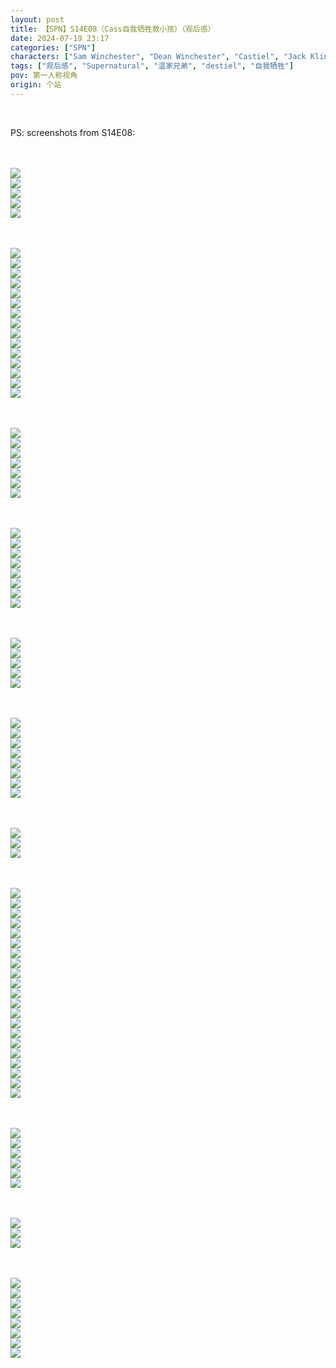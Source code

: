 ```yaml
---
layout: post
title: 【SPN】S14E08（Cass自我牺牲救小孩）（观后感）
date: 2024-07-19 23:17
categories: ["SPN"]
characters: ["Sam Winchester", "Dean Winchester", "Castiel", "Jack Kline"]
tags: ["观后感", "Supernatural", "温家兄弟", "destiel", "自我牺牲"]
pov: 第一人称视角
origin: 个站
---
```


<br>

PS: screenshots from S14E08:

<br><br>
![](/assets/images/SPN/S14/2024-07-19-SPN-1408-1.jpg)
<br>
![](/assets/images/SPN/S14/2024-07-19-SPN-1408-2.jpg)
<br>
![](/assets/images/SPN/S14/2024-07-19-SPN-1408-3.jpg)
<br>
![](/assets/images/SPN/S14/2024-07-19-SPN-1408-4.jpg)
<br>
![](/assets/images/SPN/S14/2024-07-19-SPN-1408-5.jpg)
<br>

<br><br>
![](/assets/images/SPN/S14/2024-07-19-SPN-1408-6.jpg)
<br>
![](/assets/images/SPN/S14/2024-07-19-SPN-1408-7.jpg)
<br>
![](/assets/images/SPN/S14/2024-07-19-SPN-1408-8.jpg)
<br>
![](/assets/images/SPN/S14/2024-07-19-SPN-1408-9.jpg)
<br>
![](/assets/images/SPN/S14/2024-07-19-SPN-1408-10.jpg)
<br>
![](/assets/images/SPN/S14/2024-07-19-SPN-1408-11.jpg)
<br>
![](/assets/images/SPN/S14/2024-07-19-SPN-1408-12.jpg)
<br>
![](/assets/images/SPN/S14/2024-07-19-SPN-1408-13.jpg)
<br>
![](/assets/images/SPN/S14/2024-07-19-SPN-1408-14.jpg)
<br>
![](/assets/images/SPN/S14/2024-07-19-SPN-1408-15.jpg)
<br>
![](/assets/images/SPN/S14/2024-07-19-SPN-1408-16.jpg)
<br>
![](/assets/images/SPN/S14/2024-07-19-SPN-1408-17.jpg)
<br>
![](/assets/images/SPN/S14/2024-07-19-SPN-1408-18.jpg)
<br>
![](/assets/images/SPN/S14/2024-07-19-SPN-1408-19.jpg)
<br>
![](/assets/images/SPN/S14/2024-07-19-SPN-1408-20.jpg)
<br>

<br><br>
![](/assets/images/SPN/S14/2024-07-19-SPN-1408-24.jpg)
<br>
![](/assets/images/SPN/S14/2024-07-19-SPN-1408-25.jpg)
<br>
![](/assets/images/SPN/S14/2024-07-19-SPN-1408-26.jpg)
<br>
![](/assets/images/SPN/S14/2024-07-19-SPN-1408-27.jpg)
<br>
![](/assets/images/SPN/S14/2024-07-19-SPN-1408-28.jpg)
<br>
![](/assets/images/SPN/S14/2024-07-19-SPN-1408-29.jpg)
<br>
![](/assets/images/SPN/S14/2024-07-19-SPN-1408-30.jpg)
<br>

<br><br>
![](/assets/images/SPN/S14/2024-07-19-SPN-1408-21.jpg)
<br>
![](/assets/images/SPN/S14/2024-07-19-SPN-1408-22.jpg)
<br>
![](/assets/images/SPN/S14/2024-07-19-SPN-1408-31.jpg)
<br>
![](/assets/images/SPN/S14/2024-07-19-SPN-1408-32.jpg)
<br>
![](/assets/images/SPN/S14/2024-07-19-SPN-1408-33.jpg)
<br>
![](/assets/images/SPN/S14/2024-07-19-SPN-1408-34.jpg)
<br>
![](/assets/images/SPN/S14/2024-07-19-SPN-1408-35.jpg)
<br>
![](/assets/images/SPN/S14/2024-07-19-SPN-1408-36.jpg)
<br>

<br><br>
![](/assets/images/SPN/S14/2024-07-19-SPN-1408-37.jpg)
<br>
![](/assets/images/SPN/S14/2024-07-19-SPN-1408-23.jpg)
<br>
![](/assets/images/SPN/S14/2024-07-19-SPN-1408-38.jpg)
<br>
![](/assets/images/SPN/S14/2024-07-19-SPN-1408-39.jpg)
<br>
![](/assets/images/SPN/S14/2024-07-19-SPN-1408-40.jpg)
<br>

<br><br>
![](/assets/images/SPN/S14/2024-07-19-SPN-1408-43.jpg)
<br>
![](/assets/images/SPN/S14/2024-07-19-SPN-1408-44.jpg)
<br>
![](/assets/images/SPN/S14/2024-07-19-SPN-1408-45.jpg)
<br>
![](/assets/images/SPN/S14/2024-07-19-SPN-1408-46.jpg)
<br>
![](/assets/images/SPN/S14/2024-07-19-SPN-1408-47.jpg)
<br>
![](/assets/images/SPN/S14/2024-07-19-SPN-1408-48.jpg)
<br>
![](/assets/images/SPN/S14/2024-07-19-SPN-1408-49.jpg)
<br>
![](/assets/images/SPN/S14/2024-07-19-SPN-1408-50.jpg)
<br>

<br><br>
![](/assets/images/SPN/S14/2024-07-19-SPN-1408-51.jpg)
<br>
![](/assets/images/SPN/S14/2024-07-19-SPN-1408-52.jpg)
<br>
![](/assets/images/SPN/S14/2024-07-19-SPN-1408-53.jpg)
<br>

<br><br>
![](/assets/images/SPN/S14/2024-07-19-SPN-1408-54.jpg)
<br>
![](/assets/images/SPN/S14/2024-07-19-SPN-1408-55.jpg)
<br>
![](/assets/images/SPN/S14/2024-07-19-SPN-1408-56.jpg)
<br>
![](/assets/images/SPN/S14/2024-07-19-SPN-1408-57.jpg)
<br>
![](/assets/images/SPN/S14/2024-07-19-SPN-1408-58.jpg)
<br>
![](/assets/images/SPN/S14/2024-07-19-SPN-1408-59.jpg)
<br>
![](/assets/images/SPN/S14/2024-07-19-SPN-1408-60.jpg)
<br>
![](/assets/images/SPN/S14/2024-07-19-SPN-1408-61.jpg)
<br>
![](/assets/images/SPN/S14/2024-07-19-SPN-1408-62.jpg)
<br>
![](/assets/images/SPN/S14/2024-07-19-SPN-1408-63.jpg)
<br>
![](/assets/images/SPN/S14/2024-07-19-SPN-1408-64.jpg)
<br>
![](/assets/images/SPN/S14/2024-07-19-SPN-1408-65.jpg)
<br>
![](/assets/images/SPN/S14/2024-07-19-SPN-1408-66.jpg)
<br>
![](/assets/images/SPN/S14/2024-07-19-SPN-1408-67.jpg)
<br>
![](/assets/images/SPN/S14/2024-07-19-SPN-1408-68.jpg)
<br>
![](/assets/images/SPN/S14/2024-07-19-SPN-1408-69.jpg)
<br>
![](/assets/images/SPN/S14/2024-07-19-SPN-1408-70.jpg)
<br>
![](/assets/images/SPN/S14/2024-07-19-SPN-1408-71.jpg)
<br>
![](/assets/images/SPN/S14/2024-07-19-SPN-1408-72.jpg)
<br>
![](/assets/images/SPN/S14/2024-07-19-SPN-1408-73.jpg)
<br>
![](/assets/images/SPN/S14/2024-07-19-SPN-1408-74.jpg)
<br>

<br><br>
![](/assets/images/SPN/S14/2024-07-19-SPN-1408-41.jpg)
<br>
![](/assets/images/SPN/S14/2024-07-19-SPN-1408-42.jpg)
<br>
![](/assets/images/SPN/S14/2024-07-19-SPN-1408-75.jpg)
<br>
![](/assets/images/SPN/S14/2024-07-19-SPN-1408-76.jpg)
<br>
![](/assets/images/SPN/S14/2024-07-19-SPN-1408-77.jpg)
<br>
![](/assets/images/SPN/S14/2024-07-19-SPN-1408-78.jpg)
<br>

<br><br>
![](/assets/images/SPN/S14/2024-07-19-SPN-1408-79.jpg)
<br>
![](/assets/images/SPN/S14/2024-07-19-SPN-1408-80.jpg)
<br>
![](/assets/images/SPN/S14/2024-07-19-SPN-1408-81.jpg)
<br>

<br><br>
![](/assets/images/SPN/S14/2024-07-19-SPN-1408-82.jpg)
<br>
![](/assets/images/SPN/S14/2024-07-19-SPN-1408-83.jpg)
<br>
![](/assets/images/SPN/S14/2024-07-19-SPN-1408-84.jpg)
<br>
![](/assets/images/SPN/S14/2024-07-19-SPN-1408-85.jpg)
<br>
![](/assets/images/SPN/S14/2024-07-19-SPN-1408-86.jpg)
<br>
![](/assets/images/SPN/S14/2024-07-19-SPN-1408-87.jpg)
<br>
![](/assets/images/SPN/S14/2024-07-19-SPN-1408-88.jpg)
<br>
![](/assets/images/SPN/S14/2024-07-19-SPN-1408-89.jpg)
<br>
